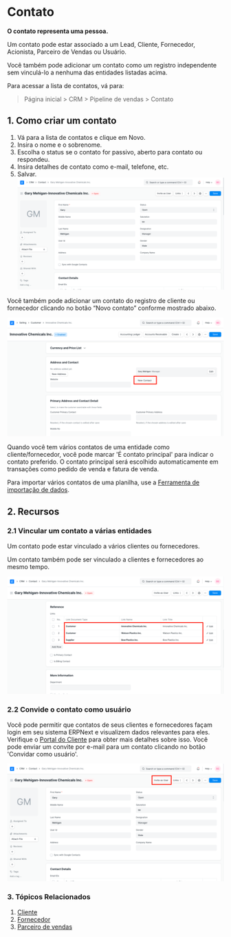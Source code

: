 # Contato



**O contato representa uma pessoa.**


Um contato pode estar associado a um Lead, Cliente, Fornecedor, Acionista, Parceiro de Vendas ou Usuário.


Você também pode adicionar um contato como um registro independente sem vinculá-lo a nenhuma das entidades listadas acima.


Para acessar a lista de contatos, vá para:



> 
> Página inicial > CRM > Pipeline de vendas > Contato
> 
> 
> 


## 1. Como criar um contato


1. Vá para a lista de contatos e clique em Novo.
2. Insira o nome e o sobrenome.
3. Escolha o status se o contato for passivo, aberto para contato ou respondeu.
4. Insira detalhes de contato como e-mail, telefone, etc.
5. Salvar.
![Contato](/files/contact.png)


Você também pode adicionar um contato do registro de cliente ou fornecedor clicando no botão “Novo contato” conforme mostrado abaixo.


![Criar contato do cliente](/files/contact-from-customer.png)


Quando você tem vários contatos de uma entidade como cliente/fornecedor, você pode marcar 'É contato principal' para indicar o contato preferido. O contato principal será escolhido automaticamente em transações como pedido de venda e fatura de venda.


Para importar vários contatos de uma planilha, use a [Ferramenta de importação de dados](/docs/pt/setting-up/data/data-import).

## 2. Recursos


### 2.1 Vincular um contato a várias entidades


Um contato pode estar vinculado a vários clientes ou fornecedores.


Um contato também pode ser vinculado a clientes e fornecedores ao mesmo tempo.


![Vincular contato a múltiplas entidades](/files/link-contact-to-multiple-entities.png)


### 2.2 Convide o contato como usuário


Você pode permitir que contatos de seus clientes e fornecedores façam login em seu sistema ERPNext e visualizem dados relevantes para eles. Verifique o [Portal do Cliente](/docs/pt/customer-portal) para obter mais detalhes sobre isso.
Você pode enviar um convite por e-mail para um contato clicando no botão 'Convidar como usuário'.


![Convidar contato como usuário](/files/invite-contact-as-a-user.png)


### 3. Tópicos Relacionados


1. [Cliente](/docs/pt/CRM/customer)
2. [Fornecedor](/docs/pt/buying)
3. [Parceiro de vendas](/docs/pt/selling)





